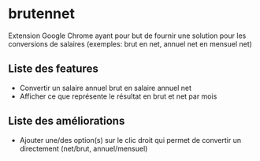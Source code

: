 # brutennet

Extension Google Chrome ayant pour but de fournir une solution pour les conversions de salaires (exemples: brut en net, annuel net en mensuel net)

## Liste des features

- Convertir un salaire annuel brut en salaire annuel net
- Afficher ce que représente le résultat en brut et net par mois

## Liste des améliorations

- Ajouter une/des option(s) sur le clic droit qui permet de convertir un directement (net/brut, annuel/mensuel)
